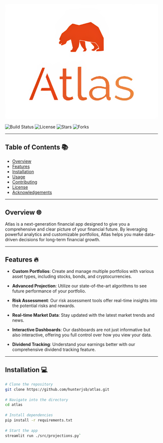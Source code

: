 ![Altas Logo](./assets/atlas-logo.jpg)

![Build Status](https://img.shields.io/badge/Build-Passing-green)
![License](https://img.shields.io/badge/License-MIT-cyan)
![Stars](https://img.shields.io/github/stars/hunterjsb/atlas)
![Forks](https://img.shields.io/github/forks/hunterjsb/atlas)

---

## Table of Contents 📚
- [Overview](#overview)
- [Features](#features)
- [Installation](#installation)
- [Usage](#usage)
- [Contributing](#contributing)
- [License](#license)
- [Acknowledgements](#acknowledgements)

---

## Overview 🌐

Atlas is a next-generation financial app designed to give you a comprehensive and clear picture of your financial future. By leveraging powerful analytics and customizable portfolios, Atlas helps you make data-driven decisions for long-term financial growth.

---

## Features 🔥

- **Custom Portfolios**: Create and manage multiple portfolios with various asset types, including stocks, bonds, and cryptocurrencies.
  
- **Advanced Projection**: Utilize our state-of-the-art algorithms to see future performance of your portfolio.
  
- **Risk Assessment**: Our risk assessment tools offer real-time insights into the potential risks and rewards.
  
- **Real-time Market Data**: Stay updated with the latest market trends and news.
  
- **Interactive Dashboards**: Our dashboards are not just informative but also interactive, offering you full control over how you view your data.
  
- **Dividend Tracking**: Understand your earnings better with our comprehensive dividend tracking feature.

---

## Installation 💻

```bash
# Clone the repository
git clone https://github.com/hunterjsb/atlas.git

# Navigate into the directory
cd atlas

# Install dependencies
pip install -r requirements.txt

# Start the app
streamlit run ./src/projections.py`
```
